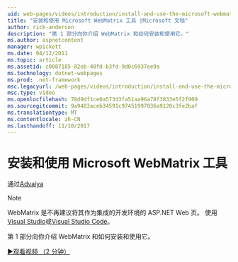 ```yaml
---
uid: web-pages/videos/introduction/install-and-use-the-microsoft-webmatrix-tool
title: "安装和使用 Microsoft WebMatrix 工具 |Microsoft 文档"
author: rick-anderson
description: "第 1 部分向你介绍 WebMatrix 和如何安装和使用它。"
ms.author: aspnetcontent
manager: wpickett
ms.date: 04/12/2011
ms.topic: article
ms.assetid: c0087185-82eb-40fd-b3fd-9d0c6937ee9a
ms.technology: dotnet-webpages
ms.prod: .net-framework
msc.legacyurl: /web-pages/videos/introduction/install-and-use-the-microsoft-webmatrix-tool
msc.type: video
ms.openlocfilehash: 78d9df1ce0a573d3fa51aa96a78f3833e5f2f909
ms.sourcegitcommit: 9a9483aceb34591c97451997036a9120c3fe2baf
ms.translationtype: MT
ms.contentlocale: zh-CN
ms.lasthandoff: 11/10/2017
---
```

<a name="install-and-use-the-microsoft-webmatrix-tool"></a>安装和使用 Microsoft WebMatrix 工具
====================
通过[Advaiya](https://twitter.com/Advaiyasolns)

> [!NOTE] 
> WebMatrix 是不再建议将其作为集成的开发环境的 ASP.NET Web 页。 使用[Visual Studio](xref:aspnet/web-pages/overview/getting-started/program-asp-net-web-pages-in-visual-studio)或[Visual Studio Code](https://code.visualstudio.com/)。


第 1 部分向你介绍 WebMatrix 和如何安装和使用它。

[&#9654;观看视频 （2 分钟）](https://channel9.msdn.com/Blogs/ASP-NET-Site-Videos/install-and-use-the-microsoft-webmatrix-tool)
